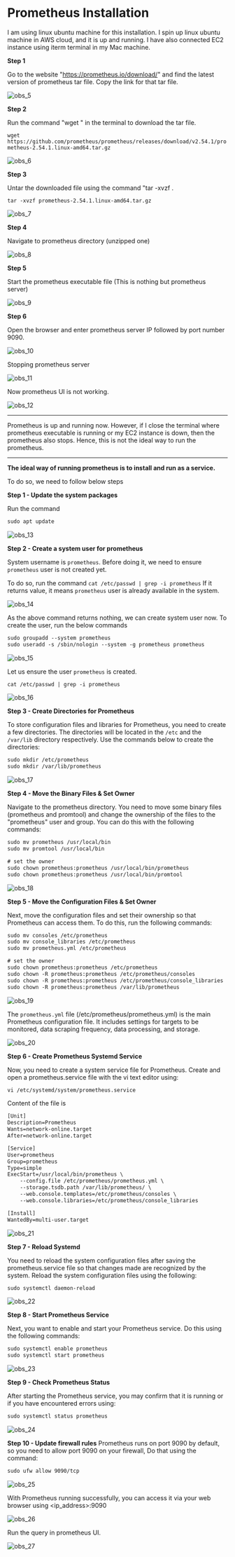 # Prometheus Installation

I am using linux ubuntu machine for this installation. I spin up linux ubuntu machine in AWS cloud, and it is up and running.
I have also connected EC2 instance using iterm terminal in my Mac machine.

**Step 1**

Go to the website "https://prometheus.io/download/" and find the latest version of prometheus tar file.
Copy the link for that tar file.

![obs_5](../assets/obs_5.png)

**Step 2**

Run the command "wget <copied link>" in the terminal to download the tar file.

`wget https://github.com/prometheus/prometheus/releases/download/v2.54.1/prometheus-2.54.1.linux-amd64.tar.gz`

![obs_6](../assets/obs_6.png)

**Step 3**

Untar the downloaded file using the command "tar -xvzf <filename>.

`tar -xvzf prometheus-2.54.1.linux-amd64.tar.gz`

![obs_7](../assets/obs_7.png)

**Step 4**

Navigate to prometheus directory (unzipped one)

![obs_8](../assets/obs_8.png)

**Step 5**

Start the prometheus executable file (This is nothing but prometheus server)

![obs_9](../assets/obs_9.png)

**Step 6**

Open the browser and enter prometheus server IP followed by port number 9090.

![obs_10](../assets/obs_10.png)

Stopping prometheus server

![obs_11](../assets/obs_11.png)

Now prometheus UI is not working.

![obs_12](../assets/obs_12.png)

***
Prometheus is up and running now.
However, if I close the terminal where prometheus executable is running or my EC2 instance is down, then the prometheus
also stops. Hence, this is not the ideal way to run the prometheus.
***


**The ideal way of running prometheus is to install and run as a service.** 

To do so, we need to follow below steps

**Step 1 - Update the system packages**

 Run the command 
```html 
sudo apt update
```

![obs_13](../assets/obs_13.png)

**Step 2 - Create a system user for prometheus**

System username is `prometheus`.
Before doing it, we need to ensure `prometheus` user is not created yet. 

To do so, run the command `cat /etc/passwd | grep -i prometheus`
If it returns value, it means `prometheus` user is already available in the system.

![obs_14](../assets/obs_14.png)

As the above command returns nothing, we can create system user now. To create the user, run the below commands

```html
sudo groupadd --system prometheus
sudo useradd -s /sbin/nologin --system -g prometheus prometheus
```
![obs_15](../assets/obs_15.png)


Let us ensure the user `prometheus` is created.

```html
cat /etc/passwd | grep -i prometheus
```

![obs_16](../assets/obs_16.png)


**Step 3 - Create Directories for Prometheus**

To store configuration files and libraries for Prometheus, you need to create a few directories. 
The directories will be located in the `/etc` and the `/var/lib` directory respectively. 
Use the commands below to create the directories:

```html
sudo mkdir /etc/prometheus
sudo mkdir /var/lib/prometheus
```

![obs_17](../assets/obs_17.png)

**Step 4 - Move the Binary Files & Set Owner**

Navigate to the prometheus directory. You need to move some binary files (prometheus and promtool) and change the 
ownership of the files to the "prometheus" user and group. You can do this with the following commands:

```html
sudo mv prometheus /usr/local/bin
sudo mv promtool /usr/local/bin

# set the owner 
sudo chown prometheus:prometheus /usr/local/bin/prometheus
sudo chown prometheus:prometheus /usr/local/bin/promtool
```

![obs_18](../assets/obs_18.png)


**Step 5 - Move the Configuration Files & Set Owner**

Next, move the configuration files and set their ownership so that Prometheus can access them. 
To do this, run the following commands:

```html
sudo mv consoles /etc/prometheus
sudo mv console_libraries /etc/prometheus
sudo mv prometheus.yml /etc/prometheus

# set the owner 
sudo chown prometheus:prometheus /etc/prometheus
sudo chown -R prometheus:prometheus /etc/prometheus/consoles
sudo chown -R prometheus:prometheus /etc/prometheus/console_libraries
sudo chown -R prometheus:prometheus /var/lib/prometheus
```

![obs_19](../assets/obs_19.png)

The `prometheus.yml` file (/etc/prometheus/prometheus.yml) is the main Prometheus configuration file. 
It includes settings for targets to be monitored, data scraping frequency, data processing, and storage.


![obs_20](../assets/obs_20.png)


**Step 6 - Create Prometheus Systemd Service**

Now, you need to create a system service file for Prometheus. 
Create and open a prometheus.service file with the vi text editor using:

```html
vi /etc/systemd/system/prometheus.service
```
Content of the file is

```html
[Unit]
Description=Prometheus
Wants=network-online.target
After=network-online.target

[Service]
User=prometheus
Group=prometheus
Type=simple
ExecStart=/usr/local/bin/prometheus \
    --config.file /etc/prometheus/prometheus.yml \
    --storage.tsdb.path /var/lib/prometheus/ \
    --web.console.templates=/etc/prometheus/consoles \
    --web.console.libraries=/etc/prometheus/console_libraries

[Install]
WantedBy=multi-user.target
```

![obs_21](../assets/obs_21.png)

**Step 7 - Reload Systemd**

You need to reload the system configuration files after saving the prometheus.service file so that changes made 
are recognized by the system. Reload the system configuration files using the following:

```html
sudo systemctl daemon-reload
```

![obs_22](../assets/obs_22.png)

**Step 8 - Start Prometheus Service**

Next, you want to enable and start your Prometheus service. Do this using the following commands:

```html
sudo systemctl enable prometheus
sudo systemctl start prometheus
```

![obs_23](../assets/obs_23.png)


**Step 9 - Check Prometheus Status**

After starting the Prometheus service, you may confirm that it is running or if you have encountered errors using:

```html
sudo systemctl status prometheus
```

![obs_24](../assets/obs_24.png)

**Step 10 - Update firewall rules**
Prometheus runs on port 9090 by default, so you need to allow port 9090 on your firewall, Do that using the command:

```html
sudo ufw allow 9090/tcp
```

![obs_25](../assets/obs_25.png)

With Prometheus running successfully, you can access it via your web browser using <ip_address>:9090

![obs_26](../assets/obs_26.png)

Run the query in prometheus UI.

![obs_27](../assets/obs_27.png)